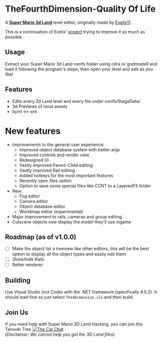 # TheFourthDimension-Quality Of Life
A [**Super Mario 3d Land**](https://www.mariowiki.com/Super_Mario_3D_Land) level editor, originally made by [Exelix11](https://github.com/exelix11).

This is a continuation of Exelix' [project](https://github.com/exelix11/TheFourthDimension) trying to improve it as much as possible.

## Usage
Extract your Super Mario 3d Land romfs folder using citra or godmode9 and load it following the program's steps, then open your level and edit as you like!

## Features
- Edits every 3d Land level and every file under romfs/StageData/
- 3d Previews of most assets
- byml <-> xml 
# New features
- Improvements to the general user experience:
  - Improved object database system with better args
  - Improved controls and render view
  - Redesigned UI
  - Vastly improved Parent-Child editing
  - Vastly improved Rail editing
  - Added hotkeys for the most important features
  - Recently open files option
  - Option to save some special files like CCNT to a LayeredFS folder
- New:
  - Fog editor
  - Camera editor
  - Object database editor
  - Worldmap editor (experimental)
- Major improvement to rails, cameras and group editing
- Cutscene objects now display the model they'll use ingame

## Roadmap (as of v1.0.0)
- [ ] Make the object list a treeview like other editors, this will be the best option to display all the object types and easily edit them
- [ ] Show/hide Rails
- [ ] Better renderer

## Building

Use Visual Studio (not Code) with the .NET framework (specifically 4.5.2).
It should load fine so just select `The4Dimension.sln` and then build.


## Join Us
If you need help with Super Mario 3D Land Hacking, you can join the Tanooki Tree  <a href="https://discord.gg/CXJgeUk"><img src="https://img.shields.io/discord/308323056592486420.svg?color=7289da&logo=discord&logoColor=white" alt="The Cat Chat" /></a> <br/>(*Disclaimer: We cannot help you get the 3D Land files*)

